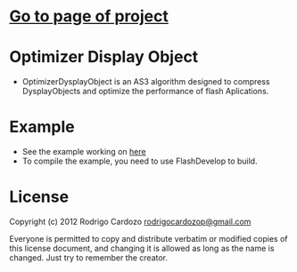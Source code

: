 [Go to page of project](http://cardozo.github.com/Optimizer-DisplayObject/)
========================

Optimizer Display Object
========================

- OptimizerDysplayObject is an AS3 algorithm designed to compress 
DysplayObjects and optimize the performance of flash Aplications.

Example
========================
- See the example working on [here](https://github.com/cardozo/Optimizer-DisplayObject/blob/master/Example/bin/OptimizeDisplayObject.swf?raw=true)
- To compile the example, you need to use FlashDevelop to build.

License
========================
Copyright (c) 2012 Rodrigo Cardozo <rodrigocardozop@gmail.com>

Everyone is permitted to copy and distribute verbatim or modified 
copies of this license document, and changing it is allowed as long 
as the name is changed. Just try to remember the creator.